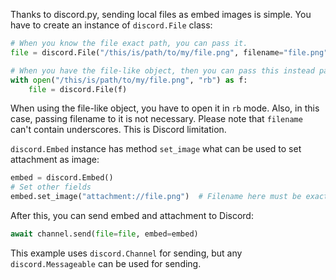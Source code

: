 Thanks to discord.py, sending local files as embed images is simple. You have to create an instance of `discord.File` class:
```py
# When you know the file exact path, you can pass it.
file = discord.File("/this/is/path/to/my/file.png", filename="file.png")

# When you have the file-like object, then you can pass this instead path.
with open("/this/is/path/to/my/file.png", "rb") as f:
    file = discord.File(f)
```
When using the file-like object, you have to open it in `rb` mode. Also, in this case, passing filename to it is not necessary.
Please note that `filename` can't contain underscores. This is Discord limitation.

`discord.Embed` instance has method `set_image` what can be used to set attachment as image:
```py
embed = discord.Embed()
# Set other fields
embed.set_image("attachment://file.png")  # Filename here must be exactly same as attachment filename.
```
After this, you can send embed and attachment to Discord:
```py
await channel.send(file=file, embed=embed)
```
This example uses `discord.Channel` for sending, but any `discord.Messageable` can be used for sending.

